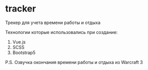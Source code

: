 # tracker

Трекер для учета времени работы и отдыха

Технологии которые использовались при создание:
1. Vue.js
2. SCSS
3. Bootstrap5

P.S. Озвучка окончания времени работы и отдыха из Warcraft 3
